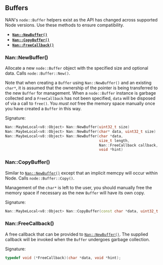 
























































<extoc></extoc>

## Buffers

NAN's `node::Buffer` helpers exist as the API has changed across supported Node versions. Use these methods to ensure compatibility.

 - <a href="#api_nan_new_buffer"><b><code>Nan::NewBuffer()</code></b></a>
 - <a href="#api_nan_copy_buffer"><b><code>Nan::CopyBuffer()</code></b></a>
 - <a href="#api_nan_free_callback"><b><code>Nan::FreeCallback()</code></b></a>

<a name="api_nan_new_buffer"></a>
### Nan::NewBuffer()

Allocate a new `node::Buffer` object with the specified size and optional data. Calls `node::Buffer::New()`.

Note that when creating a `Buffer` using `Nan::NewBuffer()` and an existing `char*`, it is assumed that the ownership of the pointer is being transferred to the new `Buffer` for management.
When a `node::Buffer` instance is garbage collected and a `FreeCallback` has not been specified, `data` will be disposed of via a call to `free()`.
You _must not_ free the memory space manually once you have created a `Buffer` in this way.

Signature:

```c++
Nan::MaybeLocal<v8::Object> Nan::NewBuffer(uint32_t size)
Nan::MaybeLocal<v8::Object> Nan::NewBuffer(char* data, uint32_t size)
Nan::MaybeLocal<v8::Object> Nan::NewBuffer(char *data,
                                           size_t length,
                                           Nan::FreeCallback callback,
                                           void *hint)
```


<a name="api_nan_copy_buffer"></a>
### Nan::CopyBuffer()

Similar to [`Nan::NewBuffer()`](#api_nan_new_buffer) except that an implicit memcpy will occur within Node. Calls `node::Buffer::Copy()`.

Management of the `char*` is left to the user, you should manually free the memory space if necessary as the new `Buffer` will have its own copy.

Signature:

```c++
Nan::MaybeLocal<v8::Object> Nan::CopyBuffer(const char *data, uint32_t size)
```


<a name="api_nan_free_callback"></a>
### Nan::FreeCallback()

A free callback that can be provided to [`Nan::NewBuffer()`](#api_nan_new_buffer).
The supplied callback will be invoked when the `Buffer` undergoes garbage collection.

Signature:

```c++
typedef void (*FreeCallback)(char *data, void *hint);
```
